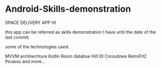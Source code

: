 # Android-Skills-demonstration
SPACE DELIVERY APP
HI

this app can be referred as skills demonstration I have until the date of the last commit. 

some of the technologies used:

MVVM architechture
Kotlin
Room databse
Hilt DI
Coroutines
RetroFit2
Picasso
and more...
